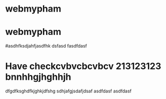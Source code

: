 # webmypham
# webmypham
#asdhfksdjahfjasdfhk
dsfasd
fasdfdasf
# Have checkcvbvcbcvbcv 213123123 bnnhhgjhghhjh
dfgdfksghdfkjghkjdfshg
sdhjafgjsdafjdsaf
asdfdasf
asdfdasf
